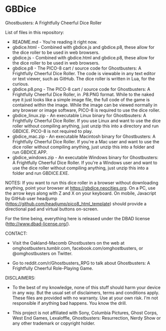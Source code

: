 # GBDice
Ghostbusters: A Frightfully Cheerful Dice Roller

List of files in this repository:

* README.md - You're reading it right now.
* gbdice.html - Combined with gbdice.js and gbdice.p8, these allow for the dice roller to be used in web browsers.
* gbdice.js - Combined with gbdice.html and gbdice.p8, these allow for the dice roller to be used in web browsers.
* gbdice.p8 - The PICO-8 cart / source code for Ghostbusters: A Frightfully Cheerful Dice Roller. The code is viewable in any text editor or text viewer, such as GitHub. The dice roller is written in Lua, for the curious.
* gbdice.p8.png - The PICO-8 cart / source code for Ghostbusters: A Frightfully Cheerful Dice Roller, in .P8.PNG format. While to the naked eye it just looks like a simple image file, the full code of the game is contained within the image. While the image can be viewed normally in any browser or image software, PICO-8 is required to use the dice roller.
* gbdice_linux.zip - An executable Linux binary for Ghostbsuters: A Frightfully Cheerful Dice Roller. If you use Linux and want to use the dice roller without compiling anything, just unzip this into a directory and run GBDICE. PICO-8 is not required to play.
* gbdice_mac.zip - An executable Macintosh binary for Ghostbusters: A Frightfully Cheerful Dice Roller. If you're a Mac user and want to use the dice roller without compiling anything, just unzip this into a folder and run GBDICE.APP.
* gbdice_windows.zip - An executable Windows binary for Ghostbusters: A Frightfully Cheerful Dice Roller. If you're a Windows user and want to use the dice roller without compiling anything, just unzip this into a folder and run GBDICE.EXE.

NOTES:
If you want to run this dice roller in a browser without downloading anything, point your browser at https://gbdice.neocities.org. On a PC, use the arrow keys along with Z and X on your keyboard. On mobile, Javacript by GitHub user headjump (https://github.com/headjump/pico8_html_template) should provide a directional pad and virtual buttons on-screen.

For the time being, everything here is released under the DBAD license (http://www.dbad-license.org/).


CONTACT:
* Visit the Oakland-Macomb Ghostbusters on the web at omghostbusters.tumblr.com, facebook.com/omghostbusters, or @omghostbusters on Twitter.

* Go to reddit.com/r/Ghostbusters_RPG to talk about Ghostbusters: A Frightfully Cheerful Role-Playing Game.

DISCLAIMERS:
* To the best of my knowledge, none of this stuff should harm your device in any way. But the usual set of disclaimers, terms and conditions apply. These files are provided with no warranty. Use at your own risk. I'm not responsible if anything bad happens. You know the drill.

* This project is not affiliated with Sony, Columbia Pictures, Ghost Corps, West End Games, Lexaloffle, Ghostbusters: Resurrection, Nerdy Show or any other trademark or copyright holder.
